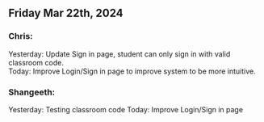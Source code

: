 
## Friday Mar 22th, 2024

### Chris:

Yesterday: Update Sign in page, student can only sign in with valid classroom code.\
Today: Improve Login/Sign in page to improve system to be more intuitive.

### Shangeeth:

Yesterday: Testing classroom code
Today: Improve Login/Sign in page
